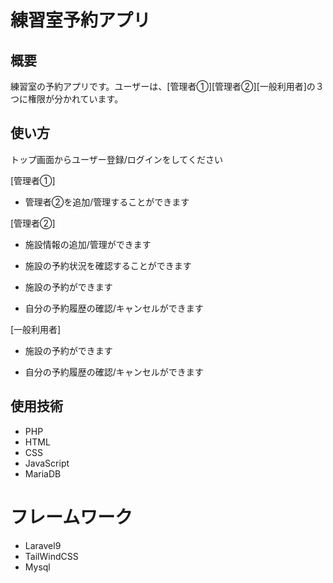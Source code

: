 # 練習室予約アプリ

## 概要
練習室の予約アプリです。ユーザーは、[管理者①][管理者②][一般利用者]の３つに権限が分かれています。

## 使い方

トップ画面からユーザー登録/ログインをしてください　　

[管理者①]

* 管理者②を追加/管理することができます　　

[管理者②]　　

* 施設情報の追加/管理ができます　　

* 施設の予約状況を確認することができます　　

* 施設の予約ができます　　

* 自分の予約履歴の確認/キャンセルができます　　

[一般利用者]　　

* 施設の予約ができます　　

* 自分の予約履歴の確認/キャンセルができます　　

## 使用技術
* PHP
* HTML
* CSS
* JavaScript
* MariaDB

# フレームワーク
* Laravel9
* TailWindCSS
* Mysql

